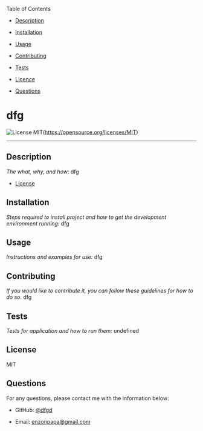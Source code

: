 Table of Contents 


* [Description](#description)

* [Installation](#installation)

* [Usage](#usage)

* [Contributing](#contrib)

* [Tests](#tests)

* [Licence](#license)

* [Questions](#questions)

# dfg

![License MIT](https://img.shields.io/badge/License-MIT-yellow.svg)(https://opensource.org/licenses/MIT)

---

## Description
*The what, why, and how:*
dfg

* [License](#license)

## Installation
*Steps required to install project and how to get the development environment running:*
dfg

## Usage
*Instructions and examples for use:*
dfg

## Contributing
*If you would like to contribute it, you can follow these guidelines for how to do so.*
dfg

## Tests
*Tests for application and how to run them:*
undefined

## License
MIT

## Questions
For any questions, please contact me with the information below:
* GitHub: [@dfgd](https://github.com/dfgd)

* Email: enzonpapa@gmail.com
